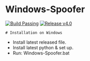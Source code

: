 # Windows-Spoofer
[![Build Passing](https://img.shields.io/badge/Build-Passing-green.svg)](https://github.com/Anonymoushacker4926/Windows-Spoofer)
[![Release v4.0](https://img.shields.io/badge/Release-v4.0-blue.svg)](https://github.com/Anonymoushacker4926/Windows-Spoofer/releases/tag/v4.0)



```
# Installation on Windows
```
- Install latest released file.
- Install latest python & set up.
- Run: Windows-Spoofer.bat
